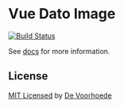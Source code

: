 # Vue Dato Image

[![Build Status](https://img.shields.io/npm/v/@voorhoede/vue-dato-image)](https://www.npmjs.com/package/@voorhoede/vue-dato-image)

See [docs](https://vue-dato-image.netlify.com) for more information.

## License

[MIT Licensed](license) by [De Voorhoede](https://www.voorhoede.nl)
